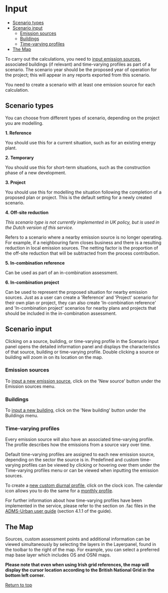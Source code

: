 <div id='top'></div>

# Input

- [Scenario types](#section1)
- [Scenario input](#section2)
    - [Emission sources](#section2a)
    - [Buildings](#section2b)
    - [Time-varying profiles](#section2c)
- [The Map](#section3)

To carry out the calculations, you need to [input emission sources](2-1-1-input-source.md), associated buildings (if relevant) and time-varying profiles as part of a scenario. The scenario year should be the proposed year of operation for the project; this will appear in any reports exported from this scenario.

You need to create a scenario with at least one emission source for each calculation. 

<div id='section1'></div>

## Scenario types

You can choose from different types of scenario, depending on the project you are modelling.

**1. Reference**

You should use this for a current situation, such as for an existing energy plant.

**2. Temporary**

You should use this for short-term situations, such as the construction phase of a new development.

**3. Project**

You should use this for modelling the situation following the completion of a proposed plan or project. This is the default setting for a newly created scenario.

**4. Off-site reduction**

*This scenario type is not currently implemented in UK policy, but is used in the Dutch version of this service.*

Refers to a scenario where a nearby emission source is no longer operating. For example, if a neighbouring farm closes business and there is a resulting reduction in local emission sources. The netting factor is the proportion of the off-site reduction that will be subtracted from the process contribution.

**5. In-combination reference**

Can be used as part of an in-combination assessment.

**6. In-combination project**

Can be used to represent the proposed situation for nearby emission sources. Just as a user can create a 'Reference' and 'Project' scenario for their own plan or project, they can also create 'In-combination reference' and 'In-combination project' scenarios for nearby plans and projects that should be included in the in-combination assessment.

<div id='section2'></div>

## Scenario input

Clicking on a source, building, or time-varying profile in the Scenario input panel opens the detailed information panel and displays the characteristics of that source, building or time-varying profile. Double clicking a source or building will zoom in on its location on the map.

<div id='section2a'></div>

### Emission sources

To [input a new emission source](2-1-1-input-source.md), click on the 'New source' button under the Emission sources menu. 

<div id='section2b'></div>

### Buildings

To [input a new building](2-2-building-create.md), click on the 'New building' button under the Buildings menu.

<div id='section2c'></div>

### Time-varying profiles

Every emission source will also have an associated time-varying profile. The profile describes how the emissions from a source vary over time.

Default time-varying profiles are assigned to each new emission source, depending on the sector the source is in. Predefined and custom time-varying profiles can be viewed by clicking or hovering over them under the Time-varying profiles menu or can be viewed when inputting the emission sources. 

To create a [new custom diurnal profile](2-3-1-tvp-diurnal-create.md), click on the clock icon. The calendar icon allows you to do the same for a [monthly profile](2-3-2-tvp-monthly-create.md). 

For further information about how time-varying profiles have been implemented in the service, please refer to the section on .fac files in the [ADMS-Urban user guide](https://www.cerc.co.uk/environmental-software/assets/data/doc_userguides/CERC_ADMS-Urban5.0_User_Guide.pdf) (section 4.1.1 of the guide).

<div id='section3'></div>

## The Map

Sources, custom assessment points and additional information can be viewed simultaneously by selecting the layers in the Layerpanel, found in the toolbar to the right of the map.
For example, you can select a preferred map base layer which includes OS and OSNI maps.  

**Please note that even when using Irish grid references, the map will display the cursor location according to the British National Grid in the bottom left corner.**

[Return to top](#top)
